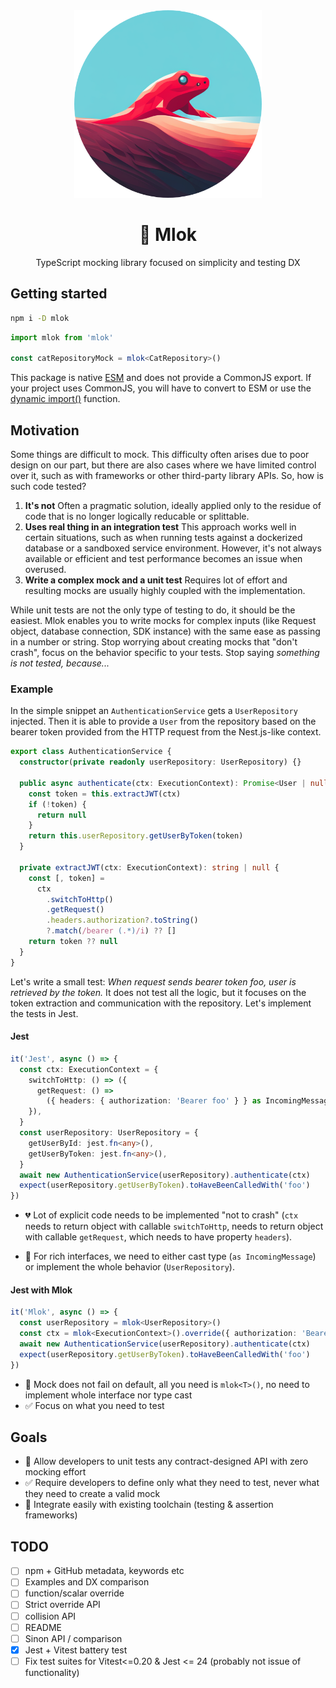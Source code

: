 <div align="center">
<img src="https://raw.githubusercontent.com/smolijar/mlok/master/assets/logo.png" width="300" />

# 🦎 Mlok

TypeScript mocking library focused on simplicity and testing DX

</div>

## Getting started

```sh
npm i -D mlok
```

```ts
import mlok from 'mlok'

const catRepositoryMock = mlok<CatRepository>()
```

This package is native [ESM](https://developer.mozilla.org/en-US/docs/Web/JavaScript/Guide/Modules) and does not provide a CommonJS export. If your project uses CommonJS, you will have to convert to ESM or use the [dynamic import()](https://v8.dev/features/dynamic-import) function.

## Motivation

Some things are difficult to mock. This difficulty often arises due to poor design on our part, but there are also cases where we have limited control over it, such as with frameworks or other third-party library APIs. So, how is such code tested?

1. **It's not** Often a pragmatic solution, ideally applied only to the residue of code that is no longer logically reducable or splittable.
2. **Uses real thing in an integration test** This approach works well in certain situations, such as when running tests against a dockerized database or a sandboxed service environment. However, it's not always available or efficient and test performance becomes an issue when overused.
3. **Write a complex mock and a unit test** Requires lot of effort and resulting mocks are usually highly coupled with the implementation.

While unit tests are not the only type of testing to do, it should be the easiest. Mlok enables you to write mocks for complex inputs (like Request object, database connection, SDK instance) with the same ease as passing in a number or string. Stop worrying about creating mocks that "don't crash", focus on the behavior specific to your tests. Stop saying _something is not tested, because..._

### Example

In the simple snippet an `AuthenticationService` gets a `UserRepository` injected. Then it is able to provide a `User` from the repository based on the bearer token provided from the HTTP request from the Nest.js-like context.

```ts
export class AuthenticationService {
  constructor(private readonly userRepository: UserRepository) {}

  public async authenticate(ctx: ExecutionContext): Promise<User | null> {
    const token = this.extractJWT(ctx)
    if (!token) {
      return null
    }
    return this.userRepository.getUserByToken(token)
  }

  private extractJWT(ctx: ExecutionContext): string | null {
    const [, token] =
      ctx
        .switchToHttp()
        .getRequest()
        .headers.authorization?.toString()
        ?.match(/bearer (.*)/i) ?? []
    return token ?? null
  }
}
```

Let's write a small test: _When request sends bearer token foo, user is retrieved by the token._ It does not test all the logic, but it focuses on the token extraction and communication with the repository. Let's implement the tests in Jest.

#### Jest

```ts
it('Jest', async () => {
  const ctx: ExecutionContext = {
    switchToHttp: () => ({
      getRequest: () =>
        ({ headers: { authorization: 'Bearer foo' } } as IncomingMessage),
    }),
  }
  const userRepository: UserRepository = {
    getUserById: jest.fn<any>(),
    getUserByToken: jest.fn<any>(),
  }
  await new AuthenticationService(userRepository).authenticate(ctx)
  expect(userRepository.getUserByToken).toHaveBeenCalledWith('foo')
})
```

- 💔 Lot of explicit code needs to be implemented "not to crash" (`ctx` needs to return object with callable `switchToHttp`, needs to return object with callable `getRequest`, which needs to have property `headers`).

- 🙈 For rich interfaces, we need to either cast type (`as IncomingMessage`) or implement the whole behavior (`UserRepository`).

#### Jest with Mlok

```ts
it('Mlok', async () => {
  const userRepository = mlok<UserRepository>()
  const ctx = mlok<ExecutionContext>().override({ authorization: 'Bearer foo' })
  await new AuthenticationService(userRepository).authenticate(ctx)
  expect(userRepository.getUserByToken).toHaveBeenCalledWith('foo')
})
```

- 💚 Mock does not fail on default, all you need is `mlok<T>()`, no need to implement whole interface nor type cast
- ✅ Focus on what you need to test

## Goals

- 💪 Allow developers to unit tests any contract-designed API with zero mocking effort
- ✅ Require developers to define only what they need to test, never what they need to create a valid mock
- 🔁 Integrate easily with existing toolchain (testing & assertion frameworks)

## TODO

- [ ] npm + GitHub metadata, keywords etc
- [ ] Examples and DX comparison
- [ ] function/scalar override
- [ ] Strict override API
- [ ] collision API
- [ ] README
- [ ] Sinon API / comparison
- [x] Jest + Vitest battery test
- [ ] Fix test suites for Vitest<=0.20 & Jest <= 24 (probably not issue of functionality)
